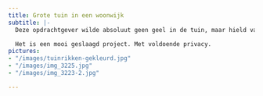 ```yaml
---
title: Grote tuin in een woonwijk
subtitle: |-
  Deze opdrachtgever wilde absoluut geen geel in de tuin, maar hield van rood, wit blauw en paars. Het rijzige huis staat dicht op de straat. Het was direct de bedoeling om aan de voorgevel  de tuin te beplanten met lage struiken en vaste planten in grote vakken, zodat het een rustig beeld geeft.  Het grootste obstakel in de achtertuin is de huizenwand die direct uitkijkt op de tuin. De tuin heeft een druppelconcept , met eenvoudige borders en struiken.

  Het is een mooi geslaagd project. Met voldoende privacy.
pictures:
- "/images/tuinrikken-gekleurd.jpg"
- "/images/img_3225.jpg"
- "/images/img_3223-2.jpg"

---
```


